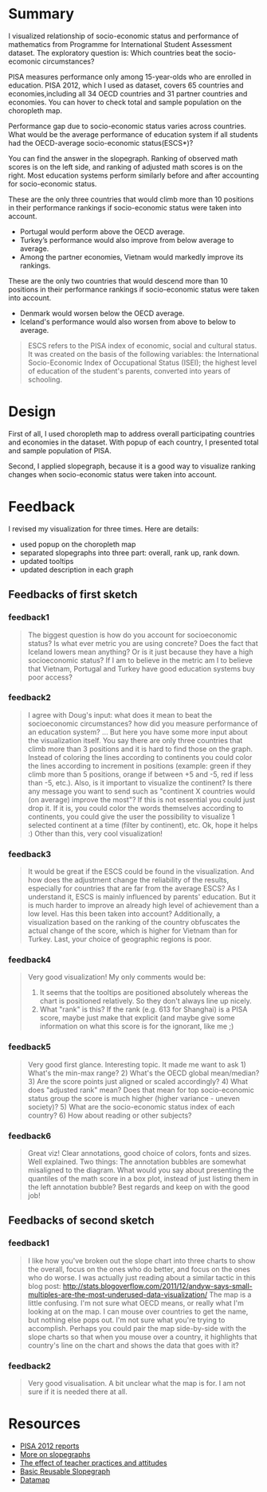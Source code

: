 # Summary

I visualized relationship of socio-economic status and performance of mathematics from Programme for International Student Assessment dataset. The exploratory question is: Which countries beat the socio-ecomonic circumstances?

PISA measures performance only among 15-year-olds who are enrolled in education. PISA 2012, which I used as dataset, covers 65 countries and economies,including all 34 OECD countries and 31 partner countries and economies. You can hover to check total and sample population on the choropleth map.

Performance gap due to socio-economic status varies across countries. What would be the average performance of education system if all students had the OECD-average socio-economic status(ESCS*)?

You can find the answer in the slopegraph. Ranking of observed math scores is on the left side, and ranking of adjusted math scores is on the right. Most education systems perform similarly before and after accounting for socio-economic status. 

These are the only three countries that would climb more than 10 positions in their performance rankings if socio-economic status were taken into account.
- Portugal would perform above the OECD average.
- Turkey’s performance would also improve from below average to average.
- Among the partner economies, Vietnam would markedly improve its rankings.

These are the only two countries that would descend more than 10 positions in their performance rankings if socio-economic status were taken into account. 
- Denmark would worsen below the OECD average.
- Iceland's performance would also worsen from above to below to average.

> ESCS refers to the PISA index of economic, social and cultural status. It was created on the basis of the following variables: the International Socio-Economic Index of Occupational Status (ISEI); the highest level of education of the student's parents, converted into years of schooling.

# Design

First of all, I used choropleth map to address overall participating countries and economies in the dataset. With popup of each country, I presented total and sample population of PISA. 

Second, I applied slopegraph, because it is a good way to visualize ranking changes when socio-economic status were taken into account.

# Feedback 
I revised my visualization for three times. 
Here are details:
- used popup on the choropleth map
- separated slopegraphs into three part: overall, rank up, rank down.
- updated tooltips
- updated description in each graph

## Feedbacks of first sketch
### feedback1
> The biggest question is how do you account for socioeconomic status? Is what ever metric you are using concrete? Does the fact that Iceland lowers mean anything? Or is it just because they have a high socioeconomic status? If I am to believe in the metric am I to believe that Vietnam, Portugal and Turkey have good education systems buy poor access?﻿

### feedback2
> I agree with Doug's input: what does it mean to beat the socioeconomic circumstances? how did you measure performance of an education system? ...
> But here you have some more input about the visualization itself.
> You say there are only three countries that climb more than 3 positions and it is hard to find those on the graph. Instead of coloring the lines according to continents you could color the lines according to increment in positions (example: green if they climb more than 5 positions, orange if between +5 and -5, red if less than -5, etc.).
> Also, is it important to visualize the continent? Is there any message you want to send such as "continent X countries would (on average) improve the most"? If this is not essential you could just drop it. If it is, you could color the words themselves according to continents, you could give the user the possibility to visualize 1 selected continent at a time (filter by continent), etc.
Ok, hope it helps :) Other than this, very cool visualization!﻿

### feedback3
> It would be great if the ESCS could be found in the visualization. And how does the adjustment change the reliability of the results, especially for countries that are far from the average ESCS? As I understand it, ESCS is mainly influenced by parents' education. But it is much harder to improve an already high level of achievement than a low level. Has this been taken into account?
> Additionally, a visualization based on the ranking of the country obfuscates the actual change of the score, which is higher for Vietnam than for Turkey.
> Last, your choice of geographic regions is poor.﻿

### feedback4
> Very good visualization! My only comments would be:
> 1. It seems that the tooltips are positioned absolutely whereas the chart is positioned relatively. So they don't always line up nicely.
> 2. What "rank" is this? If the rank (e.g. 613 for Shanghai) is a PISA score, maybe just make that explicit (and maybe give some information on what this score is for the ignorant, like me ;)﻿

### feedback5
> Very good first glance. Interesting topic. It made me want to ask 1) What's the min-max range? 2) What's the OECD global mean/median? 3) Are the score points just aligned or scaled accordingly? 4) What does "adjusted rank" mean? Does that mean for top socio-economic status group the score is much higher (higher variance - uneven society)? 5) What are the socio-economic status index of each country? 6) How about reading or other subjects?﻿

### feedback6
> Great viz! Clear annotations, good choice of colors, fonts and sizes. Well explained.
> Two things: The annotation bubbles are somewhat misaligned to the diagram. What would you say about presenting the quantiles of the math score in a box plot, instead of just listing them in the left annotation bubble?
> Best regards and keep on with the good job!﻿

## Feedbacks of second sketch
### feedback1
> I like how you've broken out the slope chart into three charts to show the overall, focus on the ones who do better, and focus on the ones who do worse. I was actually just reading about a similar tactic in this blog post: http://stats.blogoverflow.com/2011/12/andyw-says-small-multiples-are-the-most-underused-data-visualization/
> The map is a little confusing. I'm not sure what OECD means, or really what I'm looking at on the map. I can mouse over countries to get the name, but nothing else pops out. I'm not sure what you're trying to accomplish. Perhaps you could pair the map side-by-side with the slope charts so that when you mouse over a country, it highlights that country's line on the chart and shows the data that goes with it?﻿

### feedback2
> Very good visualisation. A bit unclear what the map is for. I am not sure if it is needed there at all.﻿

# Resources 
- [PISA 2012 reports][pisa]
- [More on slopegraphs][slopegraph]
- [The effect of teacher practices and attitudes][vizex1]
- [Basic Reusable Slopegraph][slopegraphex]
- [Datamap][datamap]

[pisa]: https://www.oecd.org/pisa/keyfindings/pisa-2012-results-volume-ii.htm "PISA 2012 reports"
[slopegraph]:  http://www.storytellingwithdata.com/blog/2014/03/more-on-slopegraphs  "More on slopegraphs"
[vizex1]:    https://knopthakorn.github.io/dataviz/    "The effect of teacher practices and attitudes"
[slopegraphex]: http://bl.ocks.org/biovisualize/4348024	"Basic Reusable Slopegraph"
[datamap]:	http://datamaps.github.io/	"Datamap"
